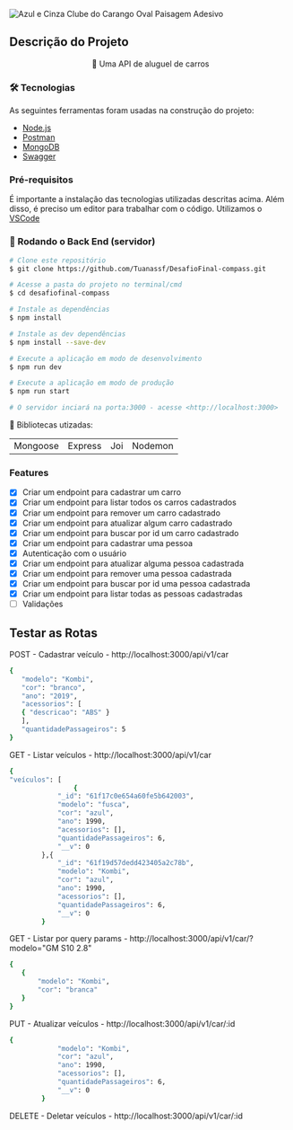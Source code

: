  ![Azul e Cinza Clube do Carango Oval Paisagem Adesivo](https://user-images.githubusercontent.com/83101467/152079777-a64db24e-5a1d-45f5-a5cb-f530c12315e0.jpg)


## Descrição do Projeto
<p align="center">🚀 Uma API de aluguel de carros</p> 

### 🛠 Tecnologias
As seguintes ferramentas foram usadas na construção do projeto:

- [Node.js](https://nodejs.org/en/)
- [Postman](https://www.postman.com/)
- [MongoDB](https://www.mongodb.com/)
- [Swagger](https://swagger.io/)

### Pré-requisitos
É importante a instalação das tecnologias utilizadas descritas acima. Além disso, é preciso um editor para trabalhar com o código. Utilizamos o [VSCode](https://code.visualstudio.com/)


### 🎲 Rodando o Back End (servidor)

```bash
# Clone este repositório
$ git clone https://github.com/Tuanassf/DesafioFinal-compass.git

# Acesse a pasta do projeto no terminal/cmd
$ cd desafiofinal-compass

# Instale as dependências
$ npm install

# Instale as dev dependências
$ npm install --save-dev

# Execute a aplicação em modo de desenvolvimento
$ npm run dev

# Execute a aplicação em modo de produção
$ npm run start

# O servidor inciará na porta:3000 - acesse <http://localhost:3000>
```
:file_folder: Bibliotecas utizadas:
<table>
  <tr>
    <td>Mongoose</td>
    <td>Express</td>
    <td>Joi</td>
    <td>Nodemon</td>    
  </tr>
</table>

### Features

- [x] Criar um endpoint para cadastrar um carro
- [x] Criar um endpoint para listar todos os carros cadastrados
- [x] Criar um endpoint para remover um carro cadastrado
- [x] Criar um endpoint para atualizar algum carro cadastrado
- [x] Criar um endpoint para buscar por id um carro cadastrado
- [x] Criar um endpoint para cadastrar uma pessoa
- [x] Autenticação com o usuário
- [x] Criar um endpoint para atualizar alguma pessoa cadastrada
- [x] Criar um endpoint para remover uma pessoa cadastrada
- [x] Criar um endpoint para buscar por id uma pessoa cadastrada
- [x] Criar um endpoint para listar todas as pessoas cadastradas
- [ ] Validações
 
 ## Testar as Rotas

POST - Cadastrar veículo - http://localhost:3000/api/v1/car
 ```bash
{
    "modelo": "Kombi",
    "cor": "branco",
    "ano": "2019",
    "acessorios": [
    { "descricao": "ABS" }
    ],
    "quantidadePassageiros": 5
}

 ```
GET - Listar veículos - http://localhost:3000/api/v1/car
```bash
{
"veículos": [
                {
            "_id": "61f17c0e654a60fe5b642003",
            "modelo": "fusca",
            "cor": "azul",
            "ano": 1990,
            "acessorios": [],
            "quantidadePassageiros": 6,
            "__v": 0
        },{
            "_id": "61f19d57dedd423405a2c78b",
            "modelo": "Kombi",
            "cor": "azul",
            "ano": 1990,
            "acessorios": [],
            "quantidadePassageiros": 6,
            "__v": 0
        }


```
GET - Listar por query params - http://localhost:3000/api/v1/car/?modelo="GM S10 2.8"
 ```bash
 {
    {
        "modelo": "Kombi",
        "cor": "branca"
    }
}
 ```
PUT - Atualizar veículos - http://localhost:3000/api/v1/car/:id
```bash
{
            "modelo": "Kombi",
            "cor": "azul",
            "ano": 1990,
            "acessorios": [],
            "quantidadePassageiros": 6,
            "__v": 0
        }
```
DELETE - Deletar veículos - http://localhost:3000/api/v1/car/:id

```

